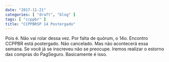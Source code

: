 ```yaml
---
date: "2017-11-21"
categories: [ "draft", "blog" ]
tags: [ "ccppbr" ]
title: "CCPPBRSP 14 Postergado"
---
```

Pois é. Não vai rolar dessa vez. Por falta de quórum, o 14o. Encontro CCPPBR está postergado. Não cancelado. Mas não acontecerá essa semana. Se você já se inscreveu não se preocupe. Iremos realizar o estorno das compras do PagSeguro. Basicamente é isso.
